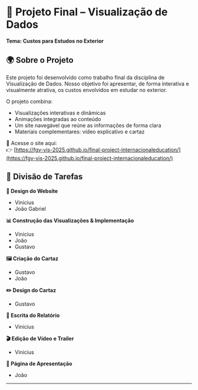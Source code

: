 # 💼 Projeto Final – Visualização de Dados  
**Tema: Custos para Estudos no Exterior**

## 🌍 Sobre o Projeto

Este projeto foi desenvolvido como trabalho final da disciplina de Visualização de Dados. Nosso objetivo foi apresentar, de forma interativa e visualmente atrativa, os custos envolvidos em estudar no exterior.

O projeto combina:
- Visualizações interativas e dinâmicas  
- Animações integradas ao conteúdo  
- Um site navegável que reúne as informações de forma clara  
- Materiais complementares: vídeo explicativo e cartaz

🔗 Acesse o site aqui:  
👉 [https://fgv-vis-2025.github.io/final-project-internacionaleducation/](https://fgv-vis-2025.github.io/final-project-internacionaleducation/)

## 🔧 Divisão de Tarefas

**🎨 Design do Website**  
- Vinicius  
- João Gabriel  

**📊 Construção das Visualizações & Implementação**  
- Vinicius  
- João  
- Gustavo  

**🖼️ Criação do Cartaz**  
- Gustavo  
- João  

**✏️ Design do Cartaz**  
- Gustavo  

**📝 Escrita do Relatório**  
- Vinicius  

**🎬 Edição de Vídeo e Trailer**  
- Vinicius  

**📄 Página de Apresentação**  
- João  

---


